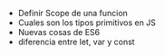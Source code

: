 - Definir Scope de una funcion
- Cuales son los tipos primitivos en JS
- Nuevas cosas de ES6
- diferencia entre let, var y const
